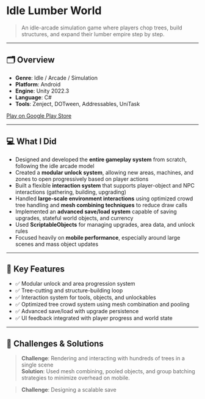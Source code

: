 # Idle Lumber World

> An idle-arcade simulation game where players chop trees, build structures, and expand their lumber empire step by step.

---

## 🗂 Overview

- **Genre**: Idle / Arcade / Simulation  
- **Platform**: Android  
- **Engine**: Unity 2022.3  
- **Language**: C#  
- **Tools**: Zenject, DOTween, Addressables, UniTask  

[Play on Google Play Store](https://play.google.com/store/apps/details?id=games.rawbyte.idlelumberworld)

---

## 💻 What I Did

- Designed and developed the **entire gameplay system** from scratch, following the idle arcade model  
- Created a **modular unlock system**, allowing new areas, machines, and zones to open progressively based on player actions  
- Built a flexible **interaction system** that supports player-object and NPC interactions (gathering, building, upgrading)  
- Handled **large-scale environment interactions** using optimized crowd tree handling and **mesh combining techniques** to reduce draw calls  
- Implemented an **advanced save/load system** capable of saving upgrades, stateful world objects, and currency  
- Used **ScriptableObjects** for managing upgrades, area data, and unlock rules  
- Focused heavily on **mobile performance**, especially around large scenes and mass object updates  

---

## 🔧 Key Features

- ✅ Modular unlock and area progression system  
- ✅ Tree-cutting and structure-building loop  
- ✅ Interaction system for tools, objects, and unlockables  
- ✅ Optimized tree crowd system using mesh combination and pooling  
- ✅ Advanced save/load with upgrade persistence  
- ✅ UI feedback integrated with player progress and world state  

---

## 🧪 Challenges & Solutions

> **Challenge**: Rendering and interacting with hundreds of trees in a single scene  
> **Solution**: Used mesh combining, pooled objects, and group batching strategies to minimize overhead on mobile.

> **Challenge**: Designing a scalable save
